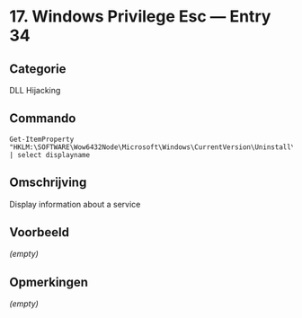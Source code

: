 # 17. Windows Privilege Esc — Entry 34

## Categorie

DLL Hijacking

## Commando

```
Get-ItemProperty "HKLM:\SOFTWARE\Wow6432Node\Microsoft\Windows\CurrentVersion\Uninstall\*" | select displayname
```

## Omschrijving

Display information about a service

## Voorbeeld

_(empty)_

## Opmerkingen

_(empty)_

